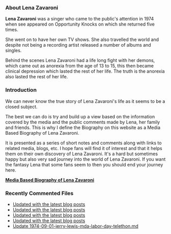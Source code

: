 ### About Lena Zavaroni

<p><strong>Lena Zavaroni</strong> was a singer who came to the public's attention in 1974 when see appeared on Opportunity Knocks on which she returned five times.</p>

<p>She went on to have her own TV shows. She also travelled the world and despite not being a recording artist released a number of albums and singles.</p>

<p>Behind the scenes Lena Zavaroni had a life long fight with her demons, which came out as anorexia from the age of 13 to 15, this then became clinical depression which lasted the rest of her life. The truth is the anorexia also lasted the rest of her life.</p>

### Introduction

<p>We can never know the true story of Lena Zavaroni's life as it seems to be a closed subject.</p>

<p>The best we can do is try and build up a view based on the information covered by the media and the public comments made by Lena, her family and friends. This is why I define the Biography on this website as a Media Based Biography of Lena Zavaroni.</p>

<p>It is presented as a series of short notes and comments along with links to related media, blogs, etc. I hope fans will find it of interest and that it helps them on their own discovery of Lena Zavaroni. It's a hard but sometimes happy but also very sad journey into the world of Lena Zavaroni. If you want the fantasy Lena that some fans seem to then you should end your journey here.</p>

<a href="https://fanzoflenazavaroni.github.io/biography/lena-zavaroni/"><strong>Media Based Biography of Lena Zavaroni</strong></a>

### Recently Commented Files

<!-- BLOG-POST-LIST:START -->
- [Updated with the latest blog posts](https://github.com/FanzOfLenaZavaroni/fanzoflenazavaroni.github.io/commit/1fd52896b996d9ef4280d80021df3f3732cb0bc9)
- [Updated with the latest blog posts](https://github.com/FanzOfLenaZavaroni/fanzoflenazavaroni.github.io/commit/0df444b46a684d6d4a893aab0c6ad7a0763f6474)
- [Updated with the latest blog posts](https://github.com/FanzOfLenaZavaroni/fanzoflenazavaroni.github.io/commit/ccd24a4307c2184096b4199ef96214dc18698952)
- [Updated with the latest blog posts](https://github.com/FanzOfLenaZavaroni/fanzoflenazavaroni.github.io/commit/fd71cab654b11e74f518fe903f222423977154b9)
- [Update 1974-09-01-jerry-lewis-mda-labor-day-telethon.md](https://github.com/FanzOfLenaZavaroni/fanzoflenazavaroni.github.io/commit/98956060848fbcd7edb495821d1047186d01d2b5)
<!-- BLOG-POST-LIST:END -->
